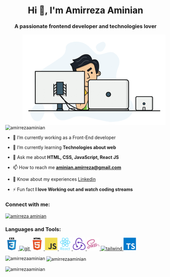 <h1 align="center">Hi 👋, I'm Amirreza Aminian</h1>
<h3 align="center">A passionate frontend developer and technologies lover</h3>

<img align="right" style="width:450px "  src="https://raw.githubusercontent.com/rajpratyush/rajpratyush/master/me_1.gif" alt="">

<p align="left"> <img src="https://komarev.com/ghpvc/?username=amirrezaaminian&label=Profile%20views&color=0e75b6&style=flat" alt="amirrezaaminian" /> </p>

- 🔭 I’m currently working as a Front-End developer

- 🌱 I’m currently learning **Technologies about web**

- 💬 Ask me about **HTML, CSS, JavaScript, React JS**

- 📫 How to reach me **aminian.amirreza@gmail.com**

- 📄 Know about my experiences <a href="https://www.linkedin.com/in/amirreza-aminian-65b66a275/">Linkedin</a>

- ⚡ Fun fact **I love Working out and watch coding streams**

<h3 align="left">Connect with me:</h3>
<p align="left">
<a  href="https://www.linkedin.com/in/amirreza-aminian-65b66a275/" target="blank"><img align="center" src="https://raw.githubusercontent.com/rahuldkjain/github-profile-readme-generator/master/src/images/icons/Social/linked-in-alt.svg" alt="amirreza aminian" height="30" width="40" /></a>
</p>

<h3 align="left">Languages and Tools:</h3>
<p align="left"> <a href="https://www.w3schools.com/css/" target="_blank" rel="noreferrer"> <img src="https://raw.githubusercontent.com/devicons/devicon/master/icons/css3/css3-original-wordmark.svg" alt="css3" width="40" height="40"/> </a> <a href="https://git-scm.com/" target="_blank" rel="noreferrer"> <img src="https://www.vectorlogo.zone/logos/git-scm/git-scm-icon.svg" alt="git" width="40" height="40"/> </a> <a href="https://www.w3.org/html/" target="_blank" rel="noreferrer"> <img src="https://raw.githubusercontent.com/devicons/devicon/master/icons/html5/html5-original-wordmark.svg" alt="html5" width="40" height="40"/> </a> <a href="https://developer.mozilla.org/en-US/docs/Web/JavaScript" target="_blank" rel="noreferrer"> <img src="https://raw.githubusercontent.com/devicons/devicon/master/icons/javascript/javascript-original.svg" alt="javascript" width="40" height="40"/> </a> <a href="https://reactjs.org/" target="_blank" rel="noreferrer"> <img src="https://raw.githubusercontent.com/devicons/devicon/master/icons/react/react-original-wordmark.svg" alt="react" width="40" height="40"/> </a> <a href="https://redux.js.org" target="_blank" rel="noreferrer"> <img src="https://raw.githubusercontent.com/devicons/devicon/master/icons/redux/redux-original.svg" alt="redux" width="40" height="40"/> </a> <a href="https://sass-lang.com" target="_blank" rel="noreferrer"> <img src="https://raw.githubusercontent.com/devicons/devicon/master/icons/sass/sass-original.svg" alt="sass" width="40" height="40"/> </a> <a href="https://tailwindcss.com/" target="_blank" rel="noreferrer"> <img src="https://www.vectorlogo.zone/logos/tailwindcss/tailwindcss-icon.svg" alt="tailwind" width="40" height="40"/> </a> <a href="https://www.typescriptlang.org/" target="_blank" rel="noreferrer"> <img src="https://raw.githubusercontent.com/devicons/devicon/master/icons/typescript/typescript-original.svg" alt="typescript" width="40" height="40"/> </a> </p>

<p><img align="left" src="https://github-readme-stats.vercel.app/api/top-langs?username=amirrezaaminian&show_icons=true&locale=en&layout=compact" alt="amirrezaaminian" /></p>

<p>&nbsp;<img align="center" src="https://github-readme-stats.vercel.app/api?username=amirrezaaminian&show_icons=true&locale=en" alt="amirrezaaminian" /></p>

<p><img align="center" src="https://github-readme-streak-stats.herokuapp.com/?user=amirrezaaminian&" alt="amirrezaaminian" /></p>

